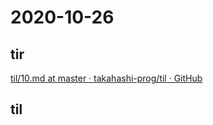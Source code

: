# 2020-10-26

## tir
[til/10\.md at master · takahashi\-prog/til · GitHub](https://github.com/takahashi-prog/til/blob/master/tir/2020/10.md#26)

## til